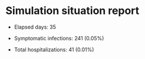# Simulation situation report

* Elapsed days: 35

* Symptomatic infections: 241 (0.05%)

* Total hospitalizations: 41 (0.01%)

